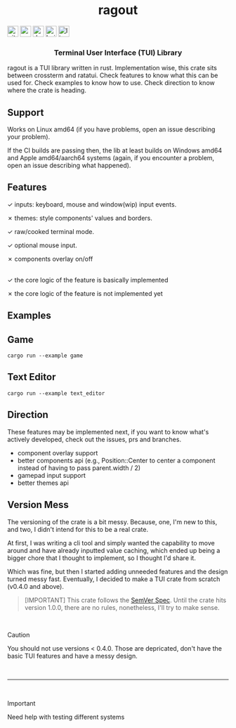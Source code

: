 <h1 align="center">
    ragout
</h1> 

[<img   alt="github" src="https://img.shields.io/badge/github-uraneko.ragout-A5915F?style=for-the-badge&logo=github&labelColor=3a3a3a" height="25">](https://github.com/uraneko/ragout) 
[<img alt="crates.io" src="https://img.shields.io/crates/v/ragout.svg?style=for-the-badge&color=E40046&logo=rust&labelColor=3a3a3a" height="25">](https://crates.io/crates/ragout) 
[<img alt="docs.rs" src="https://img.shields.io/badge/docs.rs-ragout-495c9f?style=for-the-badge&logo=docsdotrs&labelColor=3a3a3a" height="25">](https://docs.rs/ragout) 
[<img alt="build status" src="https://img.shields.io/github/actions/workflow/status/uraneko/ragout/rust.yml?branch=main&style=for-the-badge&labelColor=3a3a3a" height="25">](https://github.com/uraneko/ragout/actions?query=branch%3Amain)
[<img alt="license" src="https://img.shields.io/github/license/uraneko/ragout?style=for-the-badge&labelColor=3a3a3a&color=ECD53F" height="25">](https://github.com/uraneko/ragout/blob/main/LICENSE)

<h3 align="center">
    Terminal User Interface (TUI) Library
</h3>
 
ragout is a TUI library written in rust. Implementation wise, this crate sits between crossterm and ratatui. Check features to know what this can be used for. Check examples to know how to use. Check direction to know where the crate is heading.

## Support 
Works on Linux amd64 (if you have problems, open an issue describing your problem).

If the CI builds are passing then, the lib at least builds on Windows amd64 and Apple amd64/aarch64 systems (again, if you encounter a problem, open an issue describing what happened).

## Features
✓ inputs: keyboard, mouse and window(wip) input events.

✗ themes: style components' values and borders.

✓ raw/cooked terminal mode.

✓ optional mouse input.

✗ components overlay on/off

<br>
✓ the core logic of the feature is basically implemented

✗ the core logic of the feature is not implemented yet

## Examples

## Game
```shell
cargo run --example game
```

## Text Editor 
```shell
cargo run --example text_editor
```

## Direction
These features may be implemented next, if you want to know what's actively developed, check out the issues, prs and branches.

- component overlay support 
- better components api (e.g., Position::Center to center a component instead of having to pass parent.width / 2)
- gamepad input support
- better themes api

## Version Mess
The versioning of the crate is a bit messy. Because, one, I'm new to this, and two, I didn't intend for this to be a real crate. 

At first, I was writing a cli tool and simply wanted the capability to move around and have already inputted value caching, which ended up being a bigger chore that I thought to implement, so I thought I'd share it. 

Which was fine, but then I started adding unneeded features and the design turned messy fast. Eventually, I decided to make a TUI crate from scratch (v0.4.0 and above).

> [IMPORTANT] 
> This crate follows the [SemVer Spec](https://semver.org/).
> Until the crate hits version 1.0.0, there are no rules, nonetheless, I'll try to make sense.

<br>

> [!CAUTION]
> You should not use versions < 0.4.0. Those are depricated, don't have the basic TUI features and have a messy design.

<br>

<hr height="1">

<br>

> [!IMPORTANT]
> Need help with testing different systems 
